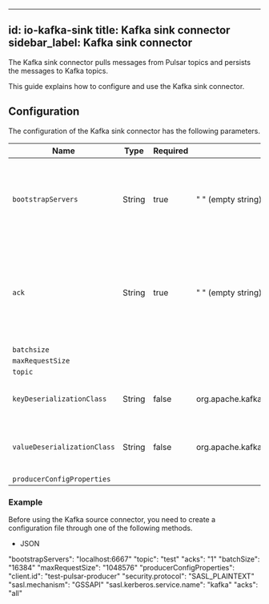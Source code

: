 
---
id: io-kafka-sink
title: Kafka sink connector
sidebar_label: Kafka sink connector
---

The Kafka sink connector pulls messages from Pulsar topics and persists the messages
to Kafka topics.

This guide explains how to configure and use the Kafka sink connector.

## Configuration

The configuration of the Kafka sink connector has the following parameters.

| Name | Type| Required | Default | Description 
|------|----------|---------|-------------|-------------|
|  `bootstrapServers` |String| true | " " (empty string) | A comma-separated list of host and port pairs for establishing the initial connection to the Kafka cluster. |
|`ack`|String|true|" " (empty string) |The number of acknowledgments that the producer requires the leader to receive before a request completes. <br/>This controls the durability of the sent records.
|`batchsize`|
|`maxRequestSize`|
|`topic`|
| `keyDeserializationClass` | String|false | org.apache.kafka.common.serialization.StringDeserializer | The deserializer class for Kafka consumers to deserialize keys.
| `valueDeserializationClass` | String|false | org.apache.kafka.common.serialization.ByteArrayDeserializer | The deserializer class for Kafka consumers to deserialize values.
|`producerConfigProperties`






### Example

Before using the Kafka source connector, you need to create a configuration file through one of the following methods.

* JSON 
  
"bootstrapServers": "localhost:6667"
"topic": "test"
"acks": "1"
"batchSize": "16384"
"maxRequestSize": "1048576"
"producerConfigProperties":
    "client.id": "test-pulsar-producer"
    "security.protocol": "SASL_PLAINTEXT"
    "sasl.mechanism": "GSSAPI"
    "sasl.kerberos.service.name": "kafka"
    "acks": "all"